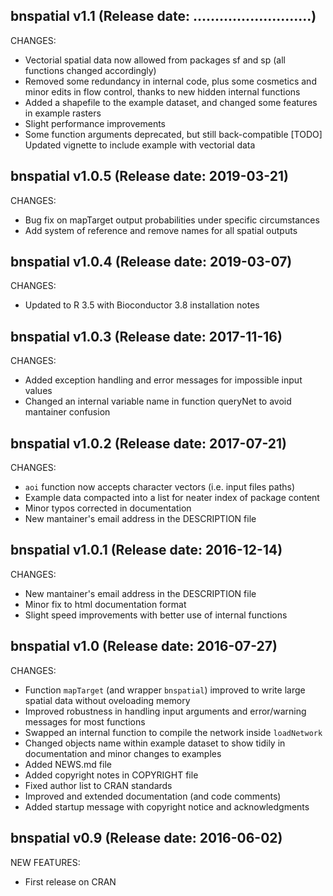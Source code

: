 bnspatial v1.1 (Release date: ...........................)
-----------------------------------------------
CHANGES:

* Vectorial spatial data now allowed from packages sf and sp (all functions changed accordingly)
* Removed some redundancy in internal code, plus some cosmetics and minor edits in flow control, thanks to new hidden internal functions
* Added a shapefile to the example dataset, and changed some features in example rasters
* Slight performance improvements
* Some function arguments deprecated, but still back-compatible
[TODO] Updated vignette to include example with vectorial data


bnspatial v1.0.5 (Release date: 2019-03-21)
-----------------------------------------------
CHANGES:

* Bug fix on mapTarget output probabilities under specific circumstances
* Add system of reference and remove names for all spatial outputs


bnspatial v1.0.4 (Release date: 2019-03-07)
-----------------------------------------------
CHANGES:

* Updated to R 3.5 with Bioconductor 3.8 installation notes


bnspatial v1.0.3 (Release date: 2017-11-16)
-----------------------------------------------
CHANGES:

* Added exception handling and error messages for impossible input values
* Changed an internal variable name in function queryNet to avoid mantainer confusion 


bnspatial v1.0.2 (Release date: 2017-07-21)
-----------------------------------------------
CHANGES:

* `aoi` function now accepts character vectors (i.e. input files paths)
* Example data compacted into a list for neater index of package content
* Minor typos corrected in documentation
* New mantainer's email address in the DESCRIPTION file


bnspatial v1.0.1 (Release date: 2016-12-14)
-----------------------------------------------
CHANGES:

* New mantainer's email address in the DESCRIPTION file
* Minor fix to html documentation format
* Slight speed improvements with better use of internal functions


bnspatial v1.0 (Release date: 2016-07-27)
-----------------------------------------------
CHANGES:

* Function `mapTarget` (and wrapper `bnspatial`) improved to write large spatial data without oveloading memory
* Improved robustness in handling input arguments and error/warning messages for most functions
* Swapped an internal function to compile the network inside `loadNetwork`
* Changed objects name within example dataset to show tidily in documentation and minor changes to examples
* Added NEWS.md file
* Added copyright notes in COPYRIGHT file
* Fixed author list to CRAN standards
* Improved and extended documentation (and code comments)
* Added startup message with copyright notice and acknowledgments



bnspatial v0.9 (Release date: 2016-06-02)
-----------------------------------------------

NEW FEATURES:

* First release on CRAN
